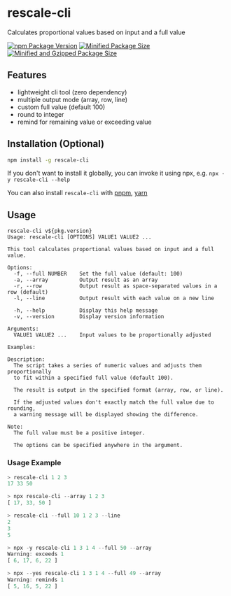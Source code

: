 # rescale-cli

Calculates proportional values based on input and a full value

[![npm Package Version](https://img.shields.io/npm/v/rescale-cli)](https://www.npmjs.com/package/rescale-cli)
[![Minified Package Size](https://img.shields.io/bundlephobia/min/rescale-cli)](https://bundlephobia.com/package/rescale-cli)
[![Minified and Gzipped Package Size](https://img.shields.io/bundlephobia/minzip/rescale-cli)](https://bundlephobia.com/package/rescale-cli)

## Features

- lightweight cli tool (zero dependency)
- multiple output mode (array, row, line)
- custom full value (default 100)
- round to integer
- remind for remaining value or exceeding value

## Installation (Optional)

```bash
npm install -g rescale-cli
```

If you don't want to install it globally, you can invoke it using npx, e.g. `npx -y rescale-cli --help`

You can also install `rescale-cli` with [pnpm](https://pnpm.io/), [yarn](https://yarnpkg.com/)

## Usage

```
rescale-cli v${pkg.version}
Usage: rescale-cli [OPTIONS] VALUE1 VALUE2 ...

This tool calculates proportional values based on input and a full value.

Options:
  -f, --full NUMBER    Set the full value (default: 100)
  -a, --array          Output result as an array
  -r, --row            Output result as space-separated values in a row (default)
  -l, --line           Output result with each value on a new line

  -h, --help           Display this help message
  -v, --version        Display version information

Arguments:
  VALUE1 VALUE2 ...    Input values to be proportionally adjusted

Examples:

Description:
  The script takes a series of numeric values and adjusts them proportionally
  to fit within a specified full value (default 100).

  The result is output in the specified format (array, row, or line).

  If the adjusted values don't exactly match the full value due to rounding,
  a warning message will be displayed showing the difference.

Note:
  The full value must be a positive integer.

  The options can be specified anywhere in the argument.
```

### Usage Example

```javascript
> rescale-cli 1 2 3
17 33 50

> npx rescale-cli --array 1 2 3
[ 17, 33, 50 ]

> rescale-cli --full 10 1 2 3 --line
2
3
5

> npx -y rescale-cli 1 3 1 4 --full 50 --array
Warning: exceeds 1
[ 6, 17, 6, 22 ]

> npx --yes rescale-cli 1 3 1 4 --full 49 --array
Warning: reminds 1
[ 5, 16, 5, 22 ]
```
